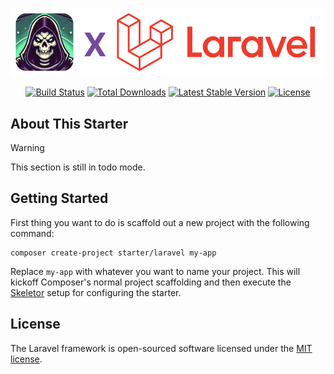 <p align="center"><img src=".github/assets/banner.png" width="600" alt="Laravel Logo"></p>

<p align="center">
<a href="https://github.com/composer-starters/laravel/actions"><img src="https://github.com/composer-starters/laravel/actions/workflows/tests.yml/badge.svg" alt="Build Status"></a>
<a href="https://packagist.org/packages/starter/laravel"><img src="https://img.shields.io/packagist/dt/starter/laravel" alt="Total Downloads"></a>
<a href="https://packagist.org/packages/starter/laravel"><img src="https://img.shields.io/packagist/v/starter/laravel" alt="Latest Stable Version"></a>
<a href="https://packagist.org/packages/starter/laravel"><img src="https://img.shields.io/packagist/l/starter/laravel" alt="License"></a>
</p>

## About This Starter

> [!WARNING]
> This section is still in todo mode.

## Getting Started

First thing you want to do is scaffold out a new project with the following command:

```shell
composer create-project starter/laravel my-app
```

Replace `my-app` with whatever you want to name your project. This will kickoff Composer's normal project scaffolding and then execute the [Skeletor](https://github.com/aniftyco/starter) setup for configuring the starter.

## License

The Laravel framework is open-sourced software licensed under the [MIT license](https://opensource.org/licenses/MIT).
